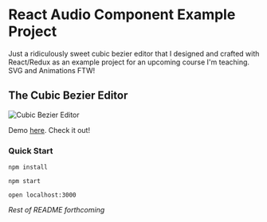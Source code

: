 # React Audio Component Example Project

Just a ridiculously sweet cubic bezier editor that I designed and crafted with React/Redux as an example project for an upcoming course I'm teaching. SVG and Animations FTW!

## The Cubic Bezier Editor

![Cubic Bezier Editor](http://leonardsouza.com/public/images/portfolio/cubic_bezier.jpg)

Demo [here](http://leonardsouza.com/react-bezier-component.html). Check it out!

### Quick Start

`npm install`

`npm start`

`open localhost:3000`


_Rest of README forthcoming_
